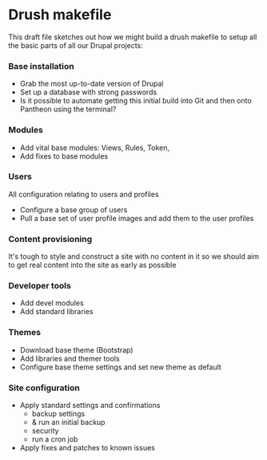 Drush makefile
==============

This draft file sketches out how we might build a drush makefile to setup all the basic parts of all our Drupal projects:

### Base installation

* Grab the most up-to-date version of Drupal
* Set up a database with strong passwords
* Is it possible to automate getting this initial build into Git and then onto Pantheon using the terminal?

### Modules
* Add vital base modules: Views, Rules, Token, 
* Add fixes to base modules

### Users
All configuration relating to users and profiles
* Configure a base group of users
* Pull a base set of user profile images and add them to the user profiles

### Content provisioning
It's tough to style and construct a site with no content in it so we should aim to get real content into the site as early as possible

### Developer tools
* Add devel modules
* Add standard libraries

### Themes
* Download base theme (Bootstrap)
* Add libraries and themer tools
* Configure base theme settings and set new theme as default

### Site configuration
* Apply standard settings and confirmations
  * backup settings
  * & run an initial backup
  * security
  * run a cron job
* Apply fixes and patches to known issues
